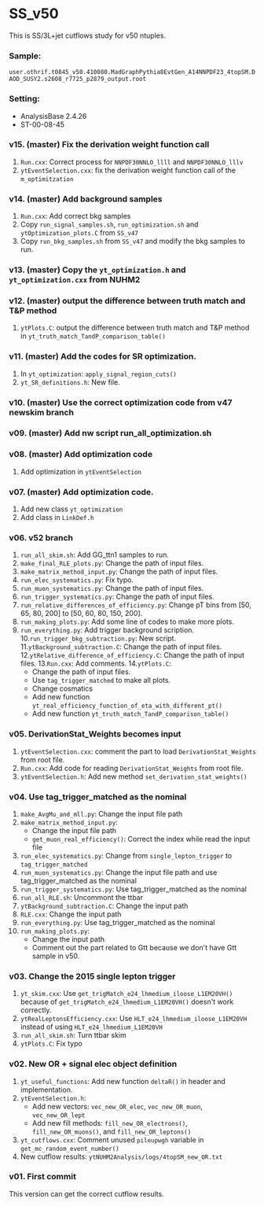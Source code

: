 # SS_v50
This is SS/3L+jet cutflows study for v50 ntuples.

### Sample:
`user.othrif.t0845_v50.410080.MadGraphPythia8EvtGen_A14NNPDF23_4topSM.DAOD_SUSY2.s2608_r7725_p2879_output.root`

### Setting:
* AnalysisBase 2.4.26
* ST-00-08-45


### v15. (master) Fix the derivation weight function call
1. `Run.cxx`: Correct process for `NNPDF30NNLO_llll` and `NNPDF30NNLO_lllv`
2. `ytEventSelection.cxx`: fix the derivation weight function call of the `m_optimitzation`


### v14. (master) Add background samples
1. `Run.cxx`: Add correct bkg samples
2. Copy `run_signal_samples.sh`, `run_optimization.sh` and `ytOptimization_plots.C` from `SS_v47`
3. Copy `run_bkg_samples.sh` from `SS_v47` and modify the bkg samples to run.


### v13. (master) Copy the `yt_optimization.h` and `yt_optimization.cxx` from NUHM2


### v12. (master) output the difference between truth match and T&P method
1. `ytPlots.C`: output the difference between truth match and T&P method in `yt_truth_match_TandP_comparison_table()`


### v11. (master) Add the codes for SR optimization.
1. In `yt_optimization`: `apply_signal_region_cuts()`
2. `yt_SR_definitions.h`: New file.


### v10. (master) Use the correct optimization code from v47 newskim branch


### v09. (master) Add nw script run_all_optimization.sh


### v08. (master) Add optimization code
1. Add optimization in `ytEventSelection`


### v07. (master) Add optimization code.
1. Add new class `yt_optimization`
2. Add class in `LinkDef.h`


### v06. v52 branch 
1. `run_all_skim.sh`: Add GG_ttn1 samples to run.
2. `make_final_RLE_plots.py`: Change the path of input files.
3. `make_matrix_method_input.py`: Change the path of input files.
4. `run_elec_systematics.py`: Fix typo.
5. `run_muon_systematics.py`: Change the path of input files.
6. `run_trigger_systematics.py`: Change the path of input files.
7. `run_relative_differences_of_efficiency.py`: Change pT bins from [50, 65, 80, 200] to [50, 60, 80, 150, 200].
8. `run_making_plots.py`: Add some line of codes to make more plots.
9. `run_everything.py`: Add trigger background scription.
10.`run_trigger_bkg_subtraction.py`: New script.
11.`ytBackground_subtraction.C`: Change the path of input files.
12.`ytRelative_difference_of_efficiency.C`: Change the path of input files.
13.`Run.cxx`: Add comments.
14.`ytPlots.C`:
   * Change the path of input files.
   * Use `tag_trigger_matched` to make all plots.
   * Change cosmatics
   * Add new function `yt_real_efficiency_function_of_eta_with_different_pt()`
   * Add new function `yt_truth_match_TandP_comparison_table()`


### v05. DerivationStat_Weights becomes input
1. `ytEventSelection.cxx`: comment the part to load `DerivationStat_Weights` from root file.
2. `Run.cxx`: Add code for reading `DerivationStat_Weights` from root file.
3. `ytEventSelection.h`: Add new method `set_derivation_stat_weights()`


### v04. Use tag_trigger_matched as the nominal
1. `make_AvgMu_and_mll.py`: Change the input file path
2. `make_matrix_method_input.py`:
	* Change the input file path
	* `get_muon_real_efficiency()`: Correct the index while read the input file
3. `run_elec_systematics.py`: Change from `single_lepton_trigger` to `tag_trigger_matched`
4. `run_muon_systematics.py`: Change the input file path and use tag_trigger_matched as the nominal
5. `run_trigger_systematics.py`: Use tag_trigger_matched as the nominal
6. `run_all_RLE.sh`: Uncommont the ttbar
7. `ytBackground_subtraction.C`: Change the input path
8. `RLE.cxx`: Change the input path
9. `run_everything.py`: Use tag_trigger_matched as the nominal
10. `run_making_plots.py`:
    * Change the input path
    * Comment out the part related to Gtt because we don't have Gtt sample in v50.


### v03. Change the 2015 single lepton trigger
1. `yt_skim.cxx`: Use `get_trigMatch_e24_lhmedium_iloose_L1EM20VH()` because of `get_trigMatch_e24_lhmedium_L1EM20VH()` doesn't work correctly.
2. `ytRealLeptonsEfficiency.cxx`: Use `HLT_e24_lhmedium_iloose_L1EM20VH` instead of using `HLT_e24_lhmedium_L1EM20VH`
3. `run_all_skim.sh`: Turn ttbar skim
4. `ytPlots.C`: Fix typo


### v02. New OR + signal elec object definition
1. `yt_useful_functions`: Add new function `deltaR()` in header and implementation.
2. `ytEventSelection.h`:
    * Add new vectors: `vec_new_OR_elec`, `vec_new_OR_muon`, `vec_new_OR_lept`
    * Add new fill methods: `fill_new_OR_electrons()`, `fill_new_OR_muons()`, and `fill_new_OR_leptons()`
3. `yt_cutflows.cxx`: Comment unused `pileupwgh` variable in `get_mc_random_event_number()`
4. New cutflow results: `ytNUHM2Analysis/logs/4topSM_new_OR.txt`


### v01. First commit
This version can get the correct cutflow results.
